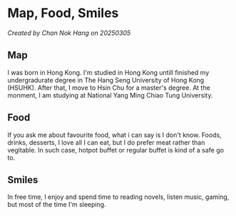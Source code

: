 # Map, Food, Smiles

*Created by Chan Nok Hang on 20250305*

## Map
I was born in Hong Kong. I'm studied in Hong Kong untill finished my undergradurate degree in The Hang Seng University of Hong Kong (HSUHK). After that, I move to Hsin Chu for a master's degree. At the monment, I am studying at National Yang Ming Chiao Tung University.

## Food
If you ask me about favourite food, what i can say is I don't know.
Foods, drinks, desserts, I love all I can eat, but I do prefer meat rather than vegitable. In such case, hotpot buffet or regular buffet is kind of a safe go to.

## Smiles
In free time, I enjoy and spend time to reading novels, listen music, gaming, but most of the time I'm sleeping.


